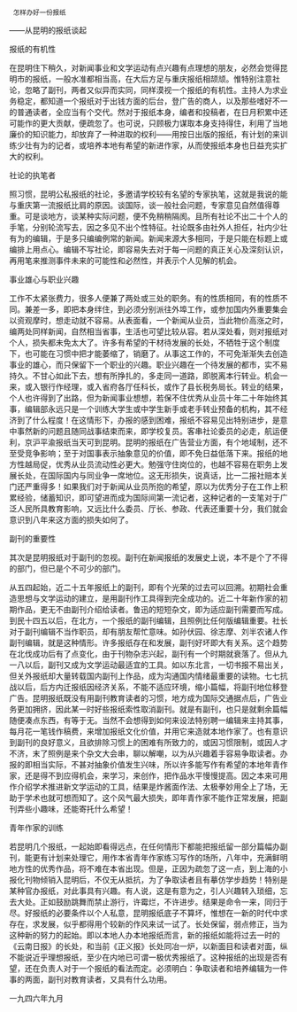      怎样办好一份报纸 

   ——从昆明的报纸谈起

   报纸的有机性 

   在昆明住下稍久，对新闻事业和文学运动有点兴趣有点理想的朋友，必然会觉得昆明市的报纸，一般水准都相当高，在大后方足与重庆报纸相颉颃。惟特别注意社论，忽略了副刊，两者又似异而实同，同样漠视一个报纸的有机性。主持人为求业务稳定，都知道一个报纸对于出钱方面的后台，登广告的商人，以及那些嗜好不一的普通读者，全应当有个交代。然对于报纸本身，编者和投稿者，在日月积累中还可能作的更大贡献，便疏忽了。也可说，只顾极力谋取本身支持得住，利用了当地廉价的知识能力，却放弃了一种进取的权利——用按日出版的报纸，有计划的来训练少壮有为的记者，或培养本地有希望的新进作家，从而使报纸本身也日益充实扩大的权利。

   社论的执笔者 

   照习惯，昆明公私报纸的社论，多邀请学校较有名望的专家执笔，这就是我说的能与重庆第一流报纸比肩的原因。谈国际，谈一般社会问题，专家意见自然值得尊重。可是谈地方，谈某种实际问题，便不免稍稍隔阂。且所有社论不出二十个人的手笔，分别轮流写去，因之多见不出个性特征。社论既多由社外人担任，社内少壮有为的编辑，于是多只编编例常的新闻。新闻来源大多相同，于是只能在标题上或编排上用点心。编辑不写社论，即容易失去对于每一问题的真正关心及深刻认识，再用笔来推测事件未来的可能性和必然性，并表示个人见解的机会。

   事业雄心与职业兴趣 

   工作不太紧张费力，很多人便兼了两处或三处的职务。有的性质相同，有的性质不同。兼差一多，即把本身绊住，到必须分别派往外埠工作，或参加国内外重要集会以资观摩时，想走动就不容易。从表面看，一个新闻从业员，当此物价高涨之时，编两处同样新闻，自然相当省事，生活也可望比较从容。若从深处看，则对报纸对个人，损失都未免太大了。许多有希望的干材待发展的长处，不牺牲于这个制度下，也可能在习惯中把才能萎缩了，销磨了。从事这工作的，不可免渐渐失去创造事业的雄心，而只保留下一个职业的兴趣。职业兴趣在一个待发展的都市，实不易持久。不甘心如此下去，想有所挣扎的，多走同一道路，即脱离本行转业。机会一来，或入银行作经理，或入省府各厅任科长，或作了县长税务局长。转业的结果，个人也许得到了出路，但为新闻事业想想，若保不住优秀从业员十年二十年始终其事，编辑部永远只是一个训练大学生或中学生新手或老手转业预备的机构，其不经济到了什么程度！在这情形下，办报的感到困难，报纸不容易见出特别进步，是意中事然新的问题且随同战事结束而来，即学校复员。客串社论委员的必走，航运便利，京沪平渝报纸当天可到昆明。昆明的报纸在广告营业方面，有个地域制，还不至受竞争影响；至于对国事表示抽象意见的价值，即不免日益低落下来。报纸的地方性越局促，优秀从业员流动性必更大。勉强守住岗位的，也越不容易在职务上发展长处，在国际国内与同业争一席地位。这无形损失，说真话，比一二报社赔本关门还严重得多！如果我们对于新闻从业员所抱的希望，原以为优秀分子在工作上积累经验，储蓄知识，即可望进而成为国际间第一流记者，这种记者的一支笔对于广泛人民所具教育影响，又远比什么委员、厅长、参政、代表还重要十分，我们就会意识到八年来这方面的损失如何了。

   副刊的重要性 

   其次是昆明报纸对于副刊的忽视。副刊在新闻报纸的发展史上说，本不是个了不得的部门，但已是个不可少的部门。 

   从五四起始，近二十五年报纸上的副刊，即有个光荣的过去可以回溯。初期社会重造思想与文学运动的建立，是用副刊作工具得到完全成功的。近二十年新作家的初期作品，更无不由副刊介绍给读者。鲁迅的短短杂文，即为适应副刊需要而写成。到民十四五以后，在北方，一个报纸的副刊编辑，且照例比任何版编辑重要。社长对于副刊编辑不当作职员，却有朋友帮忙意味。如孙伏园、徐志摩、刘半农诸人作副刊编辑，就是这种情形。许多报纸存在和发展，副刊好坏即大有关系。这个趋势在北伐成功后有了点变化，由于刊物杂志兴起，副刊有一个时期就衰落了。但从九一八以后，副刊又成为文学运动最适宜的工具。如以东北言，一切书报不易出关，但关外报纸却大量转载国内副刊上作品，成为沟通国内情绪最重要的读物。七七抗战以后，后方内迁报纸因经济关系，不能不适应环境，缩小篇幅，将副刊地位移登广告。昆明报纸既没有用副刊教育读者的习惯，地方成为国际交通据点后，广告业务更加拥挤，因此某一时好些报纸索性取消副刊。就是有副刊，也只是就剩余篇幅随便凑点东西，有等于无。当然不会想得到如何来设法特别聘一编辑来主持其事，每月花一笔钱作稿费，来增加报纸文化价值，并用它来造就本地作家了。也有意识到副刊的良好意义，且欲排除习惯上的困难有所致力的，或因习惯限制，或因人才不济，末了照例是来个杂文大会串，聊以解嘲，以为从兴趣着手容易争取读者。办报的即相当实际，不甚对抽象价值发生兴味，所以许多能写作有希望的本地年青作家，还是得不到应得机会，来学习，来创作，把作品水平慢慢提高。因之本来可用作介绍学术推进新文学运动的工具，结果是炸酱面作法、太极拳妙用全上了场，无助于学术也就可想而知了。这个风气最大损失，即年青作家不能作正常发展，把副刊弄些小趣味，还能寄托什么希望！

   青年作家的训练 

   若昆明几个报纸，一起始即看得远点，在任何情形下都能把报纸留一部分篇幅办副刊，能更有计划来处理它，用作本省青年作家练习写作的场所，八年中，充满鲜明地方性的优秀作品，将不难在本省出现。但是，正因为疏忽了这一点，到上海的小报化刊物倾销入昆明后，不仅无从抵抗，为了争取读者且有摹仿学步趋势！特别是某种官办报纸，对此事具有兴趣。有人说，这是有意为之，引人兴趣转入琐细，忘去大处。正如鼓励跳舞而禁止游行，许霉烂，不许进步。结果是命令一来，同归于尽。好报纸的必要条件以个人私意，昆明报纸底子不算坏，惟想在一新的时代中求存在，求发展，似乎都得用个较新的作风来试一试了。长处保留，弱点修正，当为这种新的努力的起始。即以本地人办本地报纸而言，新的报纸如能将过去一时的《云南日报》的长处，和当前《正义报》长处同冶一炉，以新面目和读者对面，纵不能说近乎理想报纸，至少在内地已可谓一极优秀报纸了。这种报纸的出现是否有望，还在负责人对于一个报纸的看法而定。必须明白：争取读者和培养编辑为一件事的两面，副刊对教育读者，又具有什么功用。

   一九四六年九月 

